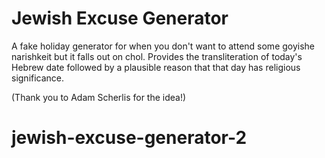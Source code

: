 # Jewish Excuse Generator
A fake holiday generator for when you don't want to attend some goyishe narishkeit but it falls out on chol. Provides the transliteration of today's Hebrew date followed by a plausible reason that that day has religious significance. 

(Thank you to Adam Scherlis for the idea!) 
# jewish-excuse-generator-2
